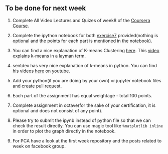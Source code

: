 ## To be done for next week

1. Complete All Video Lectures and Quizes of week8 of the [Coursera Course](https://www.coursera.org/learn/machine-learning).

2. Complete the ipython notebook for both [exercise7](https://github.com/IITGuwahati-AI/Learning-Content/blob/master/Phase%202/week%206%20-%2019%20March%202019/Exercise7/exercise7.ipynb) provided(nothing is optional and the points for each part is mentioned in the notebook).

3. You can find a nice explanation of K-means Clustering [here](https://towardsdatascience.com/understanding-k-means-clustering-in-machine-learning-6a6e67336aa1). This [video](https://youtu.be/4b5d3muPQmA) explains k-means in a layman term. 

4. sentdex has very nice explanation of k-means in python. You can find his videos [here](https://youtu.be/HRoeYblYhkg) on youtube.

5. Add your python(if you are doing by your own) or jupyter notebook files and create pull request.

6. Each part of the assignment has equal weightage - total 100 points.

7. Complete assignment in octave(for the sake of your certification, it is optional and does not consist of any point).

8. Please try to submit the ipynb instead of python file so that we can check the result directly. You can use magic tool like `%matplotlib inline` in order to plot the graph directly in the notebook.

9. For PCA have a look at the first week repository and the posts related to week on facebook group.
